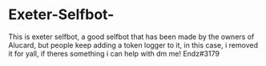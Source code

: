 # Exeter-Selfbot-
This is exeter selfbot, a good selfbot that has been made by the owners of Alucard, but people keep adding a token logger to it, in this case, i removed it for yall, if theres something i can help with dm me! Endz#3179
